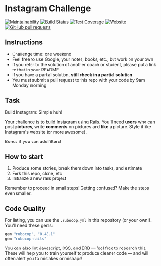 Instagram Challenge
===================
[![Maintainability](https://api.codeclimate.com/v1/badges/65035458a1e5ace90e7e/maintainability)](https://codeclimate.com/github/Kharouk/instagram-challenge/maintainability)
[![Build Status](https://travis-ci.org/Kharouk/instagram-challenge.svg?branch=master)](https://travis-ci.org/Kharouk/instagram-challenge)
[![Test Coverage](https://api.codeclimate.com/v1/badges/65035458a1e5ace90e7e/test_coverage)](https://codeclimate.com/github/Kharouk/instagram-challenge/test_coverage)
[![Website](https://img.shields.io/website-up-down-green-red/http/shields.io.svg?label=Deployed-App&style=popout)](https://pentagram-app.herokuapp.com)
[![GitHub pull requests](https://img.shields.io/github/issues-pr/cdnjs/cdnjs.svg?style=popout)](https://github.com/Kharouk/instagram-challenge/pulls)



## Instructions

* Challenge time: one weekend
* Feel free to use Google, your notes, books, etc., but work on your own
* If you refer to the solution of another coach or student, please put a link to that in your README
* If you have a partial solution, **still check in a partial solution**
* You must submit a pull request to this repo with your code by 9am Monday morning

## Task

Build Instagram: Simple huh!

Your challenge is to build Instagram using Rails. You'll need **users** who can post **pictures**, write **comments** on pictures and **like** a picture. Style it like Instagram's website (or more awesome).

Bonus if you can add filters!

## How to start

1. Produce some stories, break them down into tasks, and estimate
2. Fork this repo, clone, etc
3. Initialize a new rails project

Remember to proceed in small steps! Getting confused? Make the steps even smaller.

## Code Quality

For linting, you can use the `.rubocop.yml` in this repository (or your own!).
You'll need these gems:

```ruby
gem "rubocop", "0.48.1"
gem "rubocop-rails"
```

You can also lint Javascript, CSS, and ERB — feel free to research this. These
will help you to train yourself to produce cleaner code — and will often alert
you to mistakes or mishaps!
